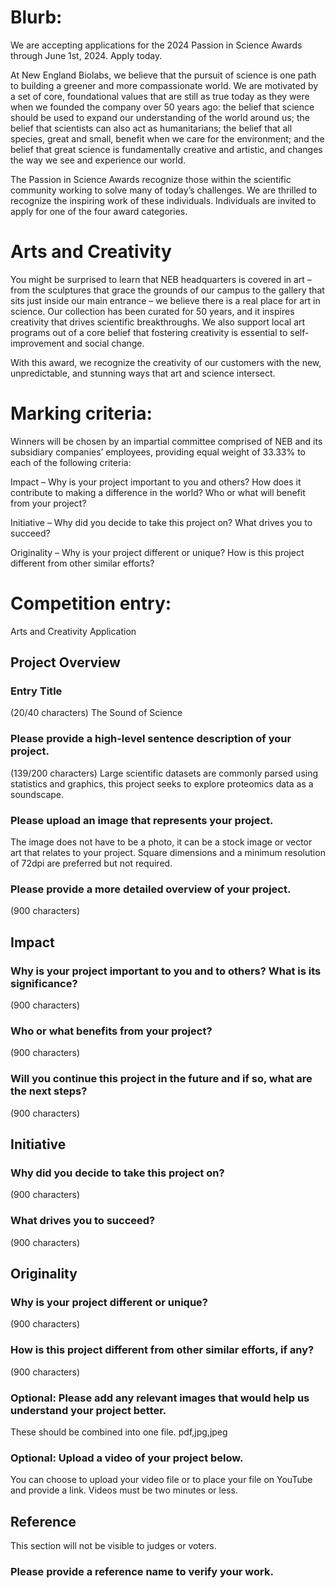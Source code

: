 # Blurb:

We are accepting applications for the 2024 Passion in Science Awards through June 1st, 2024. Apply today.

At New England Biolabs, we believe that the pursuit of science is one path to building a greener and more compassionate world.
We are motivated by a set of core, foundational values that are still as true today as they were when we founded the company over 50 years ago: the belief that science should be used to expand our understanding of the world around us; the belief that scientists can also act as humanitarians; the belief that all species, great and small, benefit when we care for the environment; and the belief that great science is fundamentally creative and artistic, and changes the way we see and experience our world.

The Passion in Science Awards recognize those within the scientific community working to solve many of today’s challenges.
We are thrilled to recognize the inspiring work of these individuals.
Individuals are invited to apply for one of the four award categories.

# Arts and Creativity

You might be surprised to learn that NEB headquarters is covered in art – from the sculptures that grace the grounds of our campus to the gallery that sits just inside our main entrance – we believe there is a real place for art in science.
Our collection has been curated for 50 years, and it inspires creativity that drives scientific breakthroughs.
We also support local art programs out of a core belief that fostering creativity is essential to self-improvement and social change.

With this award, we recognize the creativity of our customers with the new, unpredictable, and stunning ways that art and science intersect.

# Marking criteria:

Winners will be chosen by an impartial committee comprised of NEB and its subsidiary companies’ employees, providing equal weight of 33.33% to each of the following criteria:

Impact – Why is your project important to you and others? How does it contribute to making a difference in the world? Who or what will benefit from your project?

Initiative – Why did you decide to take this project on? What drives you to succeed?

Originality – Why is your project different or unique? How is this project different from other similar efforts?
	
# Competition entry:
Arts and Creativity Application

## Project Overview

### Entry Title
(20/40 characters)
The Sound of Science

### Please provide a high-level sentence description of your project.
(139/200 characters)
Large scientific datasets are commonly parsed using statistics and graphics, this project seeks to explore proteomics data as a soundscape.

### Please upload an image that represents your project.
The image does not have to be a photo, it can be a stock image or vector art that relates to your project. Square dimensions and a minimum resolution of 72dpi are preferred but not required.

### Please provide a more detailed overview of your project.
(900 characters)

## Impact

### Why is your project important to you and to others? What is its significance?
(900 characters)

### Who or what benefits from your project?
(900 characters)

### Will you continue this project in the future and if so, what are the next steps?
(900 characters)

## Initiative

### Why did you decide to take this project on?
(900 characters)

### What drives you to succeed?
(900 characters)

## Originality

### Why is your project different or unique?
(900 characters)

### How is this project different from other similar efforts, if any?
(900 characters)

### Optional: Please add any relevant images that would help us understand your project better.
These should be combined into one file.
pdf,jpg,jpeg

### Optional: Upload a video of your project below.
You can choose to upload your video file or to place your file on YouTube and provide a link. 
Videos must be two minutes or less.

## Reference
This section will not be visible to judges or voters.

### Please provide a reference name to verify your work.
